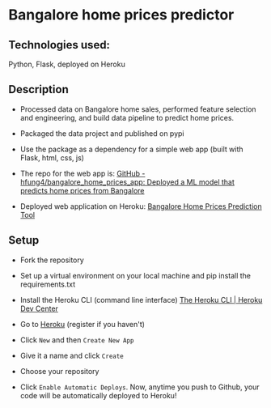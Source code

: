 # Bangalore home prices predictor

## Technologies used:

Python, Flask, deployed on Heroku

## Description

- Processed data on Bangalore home sales, performed feature selection and engineering, and build data pipeline to predict home prices.

- Packaged the data project and published on pypi

- Use the package as a dependency for a simple web app (built with Flask, html, css, js)

- The repo for the web app is: [GitHub - hfung4/bangalore_home_prices_app: Deployed a ML model that predicts home prices from Bangalore](https://github.com/hfung4/bangalore_home_prices_app)

- Deployed web application on Heroku: [Bangalore Home Prices Prediction Tool](https://ml-home-prices-predictor-api.herokuapp.com/ "https://ml-home-prices-predictor-api.herokuapp.com/")

## Setup

- Fork the repository

- Set up a virtual environment on your local machine and pip install the requirements.txt

- Install the Heroku CLI (command line interface) [The Heroku CLI | Heroku Dev Center](https://devcenter.heroku.com/articles/heroku-cli)

- Go to [Heroku](https://dashboard.heroku.com/apps) (register if you haven't)

- Click `New` and then `Create New App`

- Give it a name and click `Create`

- Choose your repository

- Click `Enable Automatic Deploys`. Now, anytime you push to Github, your code will be automatically deployed to Heroku!